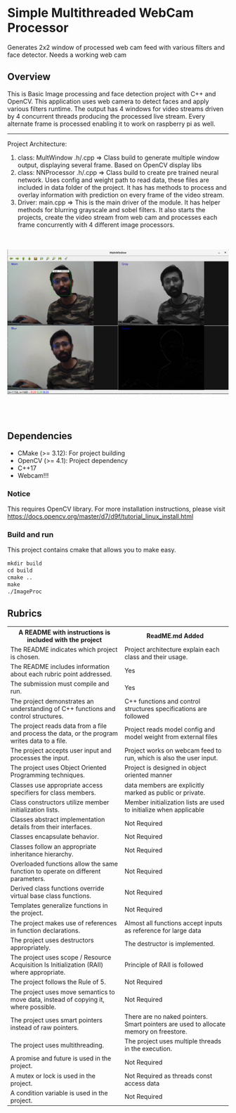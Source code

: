 # Simple Multithreaded WebCam Processor

Generates 2x2 window of processed web cam feed with various filters and face detector. Needs a working web cam

## Overview

This is Basic Image processing and face detection project with C++ and OpenCV. This application uses web camera 
to detect faces and apply various filters runtime. The output has 4 windows for video streams 
driven by 4 concurrent threads producing the processed live stream. Every alternate frame is processed enabling it to 
work on raspberry pi as well.

---------

Project Architecture:
1. class:  MultWindow .h/.cpp => Class build to generate multiple window output, displaying several frame. Based on OpenCV 
display libs
2. class: NNProcessor .h/.cpp => Class build to create pre trained neural network. Uses config and weight path to read data, 
these files are included in data folder of the project. It has has methods to process and overlay information with prediction
on every frame of the video stream.
3. Driver: main.cpp => This is the main driver of the module. It has helper methods for blurring grayscale and sobel filters.
It also starts the projects, create the video stream from web cam and processes each frame concurrently with 4 different 
image processors. 

<BR></BR><img src = "./result.png"/><BR></BR><BR></BR>
## Dependencies
- CMake (>= 3.12): For project building
- OpenCV (>= 4.1): Project dependency
- C++17
- Webcam!!!


### Notice 
This requires OpenCV library.
For more installation instructions, please visit
https://docs.opencv.org/master/d7/d9f/tutorial_linux_install.html

### Build and run
This project contains cmake that allows you to make easy. 

```
mkdir build
cd build
cmake ..
make
./ImageProc
```

## Rubrics

<table class="tg">
  <tr>
    <th class="tg-0pky">A README with instructions is included with the project</th>
    <th class="tg-0pky">ReadME.md Added</th>
  </tr>
  <tr>
    <td class="tg-0pky">The README indicates which project is chosen.</td>
    <td class="tg-0pky">Project architecture explain each class and their usage.</td>
  </tr>
  <tr>
    <td class="tg-0pky">The README includes information about each rubric point addressed.</td>
    <td class="tg-0pky">Yes</td>
  </tr>
  <tr>
    <td class="tg-0pky">The submission must compile and run.</td>
    <td class="tg-0pky">Yes</td>
  </tr>
  <tr>
    <td class="tg-0pky">The project demonstrates an understanding of C++ functions and control structures.</td>
    <td class="tg-0pky">C++ functions and control structures specifications are followed</td>
  </tr>
  <tr>
    <td class="tg-0pky">The project reads data from a file and process the data, or the program writes data to a file.</td>
    <td class="tg-0pky">Project reads model config and model weight from external files</td>
  </tr>
  <tr>
    <td class="tg-0pky">The project accepts user input and processes the input.</td>
    <td class="tg-0pky">Project works on webcam feed to run, which is also the user input.</td>
  </tr>
  <tr>
    <td class="tg-0pky">The project uses Object Oriented Programming techniques.</td>
    <td class="tg-0pky">Project is designed in object oriented manner</td>
  </tr>
  <tr>
    <td class="tg-0pky">Classes use appropriate access specifiers for class members.</td>
    <td class="tg-0pky">data members are explicitly marked as public or private.</td>
  </tr>
  <tr>
    <td class="tg-0pky">Class constructors utilize member initialization lists.</td>
    <td class="tg-0pky">Member initialization lists are used to initialize when applicable</td>
  </tr>
  <tr>
    <td class="tg-0pky">Classes abstract implementation details from their interfaces.</td>
    <td class="tg-0pky">Not Required</td>
  </tr>
  <tr>
    <td class="tg-0pky">Classes encapsulate behavior.</td>
    <td class="tg-0pky">Not Required</td>
  </tr>
  <tr>
    <td class="tg-0pky">Classes follow an appropriate inheritance hierarchy.</td>
    <td class="tg-0pky">Not Required</td>
  </tr>
  <tr>
    <td class="tg-0pky">Overloaded functions allow the same function to operate on different parameters.</td>
    <td class="tg-0pky">Not Required</td>
  </tr>
  <tr>
    <td class="tg-0pky">Derived class functions override virtual base class functions.</td>
    <td class="tg-0pky">Not Required</td>
  </tr>
  <tr>
    <td class="tg-0pky">Templates generalize functions in the project.</td>
    <td class="tg-0pky">Not Required</td>
  </tr>
  <tr>
    <td class="tg-0pky">The project makes use of references in function declarations.</td>
    <td class="tg-0pky">Almost all functions accept inputs as reference for large data</td>
  </tr>
  <tr>
    <td class="tg-0pky">The project uses destructors appropriately.</td>
    <td class="tg-0pky">The destructor is implemented.</td>
  </tr>
  <tr>
    <td class="tg-0pky">The project uses scope / Resource Acquisition Is Initialization (RAII) where appropriate.</td>
    <td class="tg-0pky">Principle of RAII is followed</td>
  </tr>
  <tr>
    <td class="tg-0pky">The project follows the Rule of 5.</td>
    <td class="tg-0pky">Not Required</td>
  </tr>
  <tr>
    <td class="tg-0pky">The project uses move semantics to move data, instead of copying it, where possible.</td>
    <td class="tg-0pky">Not Required</td>
  </tr>
  <tr>
    <td class="tg-0pky">The project uses smart pointers instead of raw pointers.</td>
    <td class="tg-0pky">There are no naked pointers. Smart pointers are used to allocate memory on freestore.</td>
  </tr>
  <tr>
    <td class="tg-0pky">The project uses multithreading.</td>
    <td class="tg-0pky">The project uses multiple threads in the execution.</td>
  </tr>
  <tr>
    <td class="tg-0pky">A promise and future is used in the project.</td>
    <td class="tg-0pky">Not Required</td>
  </tr>
  <tr>
    <td class="tg-0pky">A mutex or lock is used in the project.</td>
    <td class="tg-0pky">Not Required as threads const access data</td>
  </tr>
  <tr>
    <td class="tg-0pky">A condition variable is used in the project.</td>
    <td class="tg-0pky">Not Required</td>
  </tr>
</table>